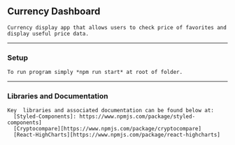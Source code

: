 ## Currency Dashboard
```
Currency display app that allows users to check price of favorites and display useful price data.
```
***

### Setup
```
To run program simply *npm run start* at root of folder.
```
***

###  Libraries and Documentation
```
Key  libraries and associated documentation can be found below at:
  [Styled-Components]: https://www.npmjs.com/package/styled-components]
  [Cryptocompare][https://www.npmjs.com/package/cryptocompare]
  [React-HighCharts][https://www.npmjs.com/package/react-highcharts]
```
